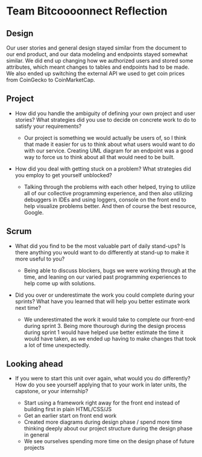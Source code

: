 # Team Bitcoooonnect Reflection

## Design

Our user stories and general design stayed similar from the document to our end product, and our data modeling and endpoints stayed somewhat similar. We did end up changing how we authorized users and stored some attributes, which meant changes to tables and endpoints had to be made. We also ended up switching the external API we used to get coin prices from CoinGecko to CoinMarketCap.

## Project

* How did you handle the ambiguity of defining your own project and user
  stories? What strategies did you use to decide on concrete work to do to
  satisfy your requirements?

  * Our project is something we would actually be users of, so I think that made it easier for us to think about what users would want to do with our service. Creating UML diagram for an endpoint was a good way to force us to think about all that would need to be built.

* How did you deal with getting stuck on a problem? What strategies did you
  employ to get yourself unblocked?

  * Talking through the problems with each other helped, trying to utilize all of our collective programming experience,  and then also utilizing debuggers in IDEs and using loggers, console on the front end to help visualize problems better. And then of course the best resource, Google.


## Scrum

* What did you find to be the most valuable part of daily stand-ups? Is there
  anything you would want to do differently at stand-up to make it more useful
  to you?

  * Being able to discuss blockers, bugs we were working through at the time, and leaning on our varied past programming experiences to help come up with solutions.

* Did you over or underestimate the work you could complete during your sprints?
  What have you learned that will help you better estimate work next time?

  * We underestimated the work it would take to complete our front-end during sprint 3. Being more thourough during the design process during sprint 1 would have helped use better estimate the time it would have taken, as we ended up having to make changes that took a lot of time unexpectedly.

## Looking ahead

* If you were to start this unit over again, what would you do differently? How
  do you see yourself applying that to your work in later units, the capstone,
  or your internship?

  * Start using a framework right away for the front end instead of building first in plain HTML/CSS/JS
  * Get an earlier start on front end work
  * Created more diagrams during design phase / spend more time thinking deeply about our project structure during the design phase in general
  * We see ourselves spending more time on the design phase of future projects
